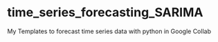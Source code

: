 # time_series_forecasting_SARIMA
My Templates to forecast time series data with python in Google Collab

